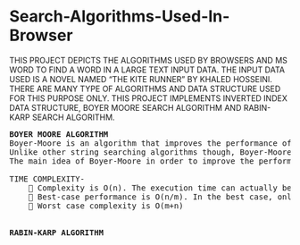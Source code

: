 # Search-Algorithms-Used-In-Browser

THIS PROJECT DEPICTS THE ALGORITHMS USED BY BROWSERS AND MS WORD TO FIND A WORD IN A LARGE TEXT INPUT DATA. 
THE INPUT DATA USED IS A NOVEL NAMED “THE KITE RUNNER” BY KHALED HOSSEINI. THERE ARE MANY TYPE OF ALGORITHMS AND DATA STRUCTURE USED FOR THIS PURPOSE ONLY. THIS PROJECT IMPLEMENTS INVERTED INDEX DATA STRUCTURE, BOYER MOORE SEARCH ALGORITHM AND RABIN-KARP SEARCH ALGORITHM.
<pre width="100px">
<b>BOYER MOORE ALGORITHM</b>
Boyer-Moore is an algorithm that improves the performance of pattern searching into a text by considering some observations. First of all this algorithm starts comparing the pattern from the leftmost part of text and moves it to the right.
Unlike other string searching algorithms though, Boyer-Moore compares the pattern against a possible match from right to left as shown below.
The main idea of Boyer-Moore in order to improve the performance are some observations of the pattern. In the terminology of this algorithm they are called good-suffix and bad-character shifts.

TIME COMPLEXITY-
     Complexity is O(n). The execution time can actually be sub-linear: it doesn't need to actually check every character of the string          to be searched but rather skips over some of them (check right-most character of the block of m first, if not found in pattern can        skip entire rest of block).
     Best-case performance is O(n/m). In the best case, only one in m characters needs to be checked.
     Worst case complexity is O(m+n)
    

<b>RABIN-KARP ALGORITHM</b>
</pre>
